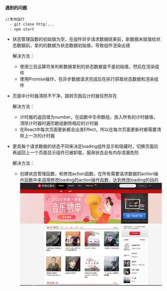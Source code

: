 #### 遇到的问题

```
//本地运行
  - git clone http:...
  - npm start
```

- 状态管理函数的初始值为空，在组件异步请求数据结束前，新数据未赋值给状态数据前，拿的的数据为状态数据初始值，导致组件渲染出错

  解决方法：
  - 使用三目运算符来判断数据拿到的状态数据是不是初始值，然后在渲染组件
  - 使用Promise操作，在异步数据请求完成后在执行获取状态数据和渲染组件

- 页面中计时器清除不干净，跳转页面后计时器任然存在

  解决方法：
  - 计时器的返回值为number，在函数中生命数组，放入所有的计时器值，清除计时器时遍历数组删除相应的计时器
  - 在React中每次页面更新都会出发Effect，所以在每次页面更新时都需要清除上一次的计时器

- 更具每个请求数据的状态不同来决定loading组件显示和隐藏时，切换页面后再返回上一个页面显示组件已被卸载，服用状态会有内存泄漏危险

  解决方法：
  - 创建状态管理函数，和修改action函数，在所有需要请求数据的action操作函数中来调用修改loading的action操作函数，达到修改loading的目的
![Aaron Swartz](src/static/img/project1.png)
